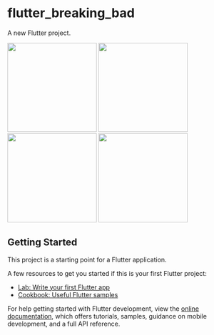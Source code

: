 # flutter_breaking_bad

A new Flutter project.


<p float="left">
<img src="https://user-images.githubusercontent.com/44236713/179390501-d52d41b8-6497-4f7b-ab86-3d8766fd17f8.png" width="200">
<img src="https://user-images.githubusercontent.com/44236713/179390503-7f40d67f-8f84-4052-9cbd-ab0e4cce1ac4.png" width="200">
<img src="https://user-images.githubusercontent.com/44236713/179390505-09b1a9b4-5a42-4454-8c85-efecede49e78.png" width="200">
<img src="https://user-images.githubusercontent.com/44236713/179390507-35da3f6b-9f12-42a6-b170-93deb5a64f22.png" width="200">
</p>

## Getting Started

This project is a starting point for a Flutter application.

A few resources to get you started if this is your first Flutter project:

- [Lab: Write your first Flutter app](https://docs.flutter.dev/get-started/codelab)
- [Cookbook: Useful Flutter samples](https://docs.flutter.dev/cookbook)

For help getting started with Flutter development, view the
[online documentation](https://docs.flutter.dev/), which offers tutorials,
samples, guidance on mobile development, and a full API reference.
